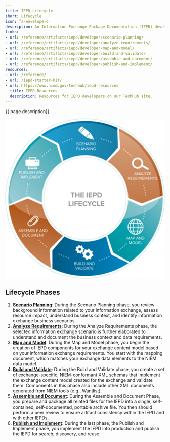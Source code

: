 ```yaml
---
title: IEPD Lifecycle
short: Lifecycle
icon: fa-envelope-o
description: An Information Exchange Package Documentation (IEPD) developer designs, builds, and validates the components (artifacts) of an Information Exchange Package(IEP). The process consists of a six-phase lifecycle.
links:
- url: /reference/artifacts/iepd/developer/scenario-planning/
- url: /reference/artifacts/iepd/developer/analyze-requirements/
- url: /reference/artifacts/iepd/developer/map-and-model/
- url: /reference/artifacts/iepd/developer/build-and-validate/
- url: /reference/artifacts/iepd/developer/assemble-and-document/
- url: /reference/artifacts/iepd/developer/publish-and-implement/
resources:
- url: /reference/
- url: /iepd-starter-kit/
- url: https://www.niem.gov/techhub/iepd-resources
  title: IEPD Resources
  description: Resources for IEPD developers on our TechHub site.
---
```


{{ page.description}}

![IEPD Lifecycle](assets/iepdlifecycle01.png "IEPD Lifecycle")

## Lifecycle Phases

1. **[Scenario Planning](scenario-planning/ "Scenario Planning")**: During the Scenario Planning phase, you review background information related to your information exchange, assess resource impact, understand business context, and identify information exchange business scenarios.
2. **[Analyze Requirements](analyze-requirements/ "Analyze Requirements")**: During the Analyze Requirements phase, the selected information exchange scenario is further elaborated to understand and document the business context and data requirements.
3. **[Map and Model](map-and-model/ "Map and Model")**: During the Map and Model phase, you begin the creation of IEPD components for your exchange content model based on your information exchange requirements.  You start with the mapping document, which matches your exchange data elements to the NIEM data model.
4. **[Build and Validate](build-and-validate/ "Build and Validate")**: During the Build and Validate phase, you create a set of exchange-specific, NIEM-conformant XML schemas that implement the exchange content model created for the exchange and validate them. Components in this phase also include other XML documents generated from NIEM tools (e.g., Wantlist).
5. **[Assemble and Document](assemble-and-document/ "Assemble and Document")**: During the Assemble and Document Phase, you prepare and package all related files for the IEPD into a single, self‐contained, self-documented, portable archive file. You then should perform a peer review to ensure artifact consistency within the IEPD and with other IEPDs.
6. **[Publish and Implement](publish-and-implement/ "Publish and Implement")**: During the last phase, the Publish and Implement phase, you implement the IEPD into production and publish the IEPD for search, discovery, and reuse.
